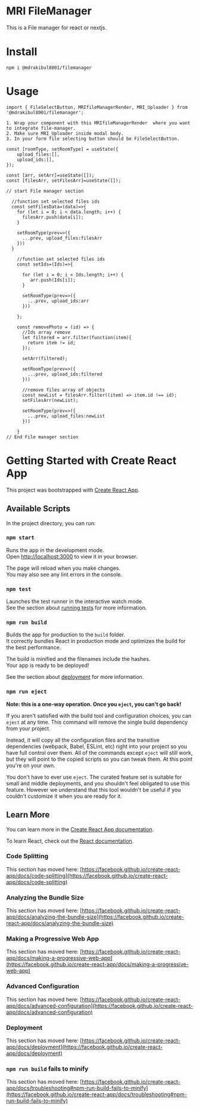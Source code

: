 # MRI FileManager
This is a File manager for react or nextjs.

# Install

```
npm i @mdrakibul8001/filemanager

```

# Usage

```
import { FileSelectButton, MRIfileManagerRender, MRI_Uploader } from '@mdrakibul8001/filemanager';

```

```
1. Wrap your component with this MRIfileManagerRender  where you want to integrate file-manager.
2. Make sure MRI_Uploader inside modal body.
3. In your form file selecting button should be FileSelectButton.

```

```
const [roomType, setRoomType] = useState({
    upload_files:[],
    upload_ids:[],
});

const [arr, setArr]=useState([]);
const [filesArr, setFilesArr]=useState([]);

// start File manager section

  //function set selected files ids
  const setFilesData=(data)=>{
    for (let i = 0; i < data.length; i++) {
      filesArr.push(data[i]);
    }

    setRoomType(prev=>({
      ...prev, upload_files:filesArr
    }))
  }

    //function set selected files ids
    const setIds=(Ids)=>{
  
      for (let i = 0; i < Ids.length; i++) {
         arr.push(Ids[i]);
      }
  
      setRoomType(prev=>({
        ...prev, upload_ids:arr
      }))

    };
  
    const removePhoto = (id) => {
      //Ids array remove
      let filtered = arr.filter(function(item){ 
        return item != id;
      });

      setArr(filtered);
  
      setRoomType(prev=>({
        ...prev, upload_ids:filtered
      }))

      //remove files array of objects
      const newList = filesArr.filter((item) => item.id !== id);
      setFilesArr(newList);
  
      setRoomType(prev=>({
        ...prev, upload_files:newList
      }))
  
    }
// End File manager section

```


# Getting Started with Create React App

This project was bootstrapped with [Create React App](https://github.com/facebook/create-react-app).

## Available Scripts

In the project directory, you can run:

### `npm start`

Runs the app in the development mode.\
Open [http://localhost:3000](http://localhost:3000) to view it in your browser.

The page will reload when you make changes.\
You may also see any lint errors in the console.

### `npm test`

Launches the test runner in the interactive watch mode.\
See the section about [running tests](https://facebook.github.io/create-react-app/docs/running-tests) for more information.

### `npm run build`

Builds the app for production to the `build` folder.\
It correctly bundles React in production mode and optimizes the build for the best performance.

The build is minified and the filenames include the hashes.\
Your app is ready to be deployed!

See the section about [deployment](https://facebook.github.io/create-react-app/docs/deployment) for more information.

### `npm run eject`

**Note: this is a one-way operation. Once you `eject`, you can't go back!**

If you aren't satisfied with the build tool and configuration choices, you can `eject` at any time. This command will remove the single build dependency from your project.

Instead, it will copy all the configuration files and the transitive dependencies (webpack, Babel, ESLint, etc) right into your project so you have full control over them. All of the commands except `eject` will still work, but they will point to the copied scripts so you can tweak them. At this point you're on your own.

You don't have to ever use `eject`. The curated feature set is suitable for small and middle deployments, and you shouldn't feel obligated to use this feature. However we understand that this tool wouldn't be useful if you couldn't customize it when you are ready for it.

## Learn More

You can learn more in the [Create React App documentation](https://facebook.github.io/create-react-app/docs/getting-started).

To learn React, check out the [React documentation](https://reactjs.org/).

### Code Splitting

This section has moved here: [https://facebook.github.io/create-react-app/docs/code-splitting](https://facebook.github.io/create-react-app/docs/code-splitting)

### Analyzing the Bundle Size

This section has moved here: [https://facebook.github.io/create-react-app/docs/analyzing-the-bundle-size](https://facebook.github.io/create-react-app/docs/analyzing-the-bundle-size)

### Making a Progressive Web App

This section has moved here: [https://facebook.github.io/create-react-app/docs/making-a-progressive-web-app](https://facebook.github.io/create-react-app/docs/making-a-progressive-web-app)

### Advanced Configuration

This section has moved here: [https://facebook.github.io/create-react-app/docs/advanced-configuration](https://facebook.github.io/create-react-app/docs/advanced-configuration)

### Deployment

This section has moved here: [https://facebook.github.io/create-react-app/docs/deployment](https://facebook.github.io/create-react-app/docs/deployment)

### `npm run build` fails to minify

This section has moved here: [https://facebook.github.io/create-react-app/docs/troubleshooting#npm-run-build-fails-to-minify](https://facebook.github.io/create-react-app/docs/troubleshooting#npm-run-build-fails-to-minify)
